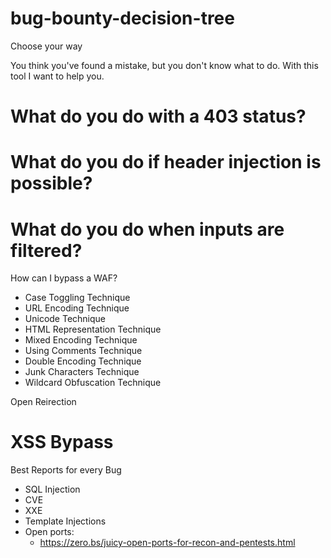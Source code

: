# bug-bounty-decision-tree

Choose your way 

You think you've found a mistake, but you don't know what to do. With this tool I want to help you. 

# What do you do with a 403 status? 

# What do you do if header injection is possible? 

# What do you do when inputs are filtered? 

How can I bypass a WAF?
- Case Toggling Technique
- URL Encoding Technique
- Unicode Technique
- HTML Representation Technique
- Mixed Encoding Technique
- Using Comments Technique
- Double Encoding Technique
- Junk Characters Technique
- Wildcard Obfuscation Technique


Open Reirection

# XSS Bypass


Best Reports for every Bug

- SQL Injection
- CVE
- XXE
- Template Injections
- Open ports: 
   - https://zero.bs/juicy-open-ports-for-recon-and-pentests.html
